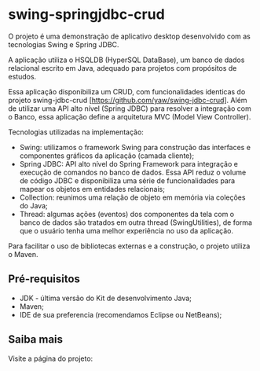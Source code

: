 swing-springjdbc-crud
=====================

O projeto é uma demonstração de aplicativo desktop desenvolvido com as tecnologias Swing e Spring JDBC.

A aplicação utiliza o HSQLDB (HyperSQL DataBase), um banco de dados relacional escrito em Java, adequado para projetos com propósitos de estudos.

Essa aplicação disponibiliza um CRUD, com funcionalidades identicas do projeto swing-jdbc-crud [https://github.com/yaw/swing-jdbc-crud].
Além de utilizar uma API alto nível (Spring JDBC) para resolver a integração com o Banco, essa aplicação define a arquitetura MVC (Model View Controller). 

Tecnologias utilizadas na implementação:
* Swing: utilizamos o framework Swing para construção das interfaces e componentes gráficos da aplicação (camada cliente);
* Spring JDBC: API alto nível do Spring Framework para integração e execução de comandos no banco de dados. Essa API reduz o volume de código JDBC e disponibiliza uma série de funcionalidades para mapear os objetos em entidades relacionais;
* Collection: reunimos uma relação de objeto em memória via coleções do Java;
* Thread: algumas ações (eventos) dos componentes da tela com o banco de dados são tratados em outra thread (SwingUtilities), de forma que o usuário tenha uma melhor experiência no uso da aplicação.

Para facilitar o uso de bibliotecas externas e a construção, o projeto utiliza o Maven.

Pré-requisitos
-------
* JDK - última versão do Kit de desenvolvimento Java;
* Maven;
* IDE de sua preferencia (recomendamos Eclipse ou NetBeans);

Saiba mais
-------
Visite a página do projeto: